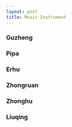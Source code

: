 ```yaml
---
layout: post
title: Music Instrument
---
```


### Guzheng

### Pipa

### Erhu

### Zhongruan

### Zhonghu

### Liuqing
